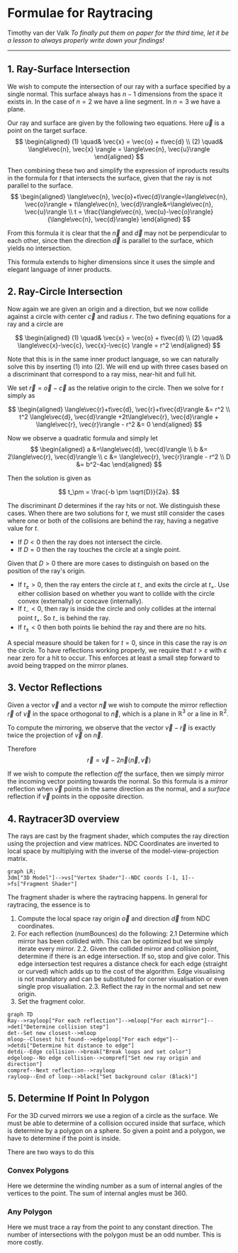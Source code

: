 # Formulae for Raytracing
Timothy van der Valk
*To finally put them on paper for the third time, let it be a lesson to always properly write down your findings!*

---

## 1. Ray-Surface Intersection
We wish to compute the intersection of our ray with a surface specified by a single normal. This surface always has $n-1$ dimensions from the space it exists in. In the case of $n=2$ we have a line segment. In $n=3$ we have a plane.

Our ray and surface are given by the following two equations. Here $\vec{u}$ is a point on the target surface.
$$
\begin{aligned}
(1) \quad& \vec{x} = \vec{o} + t\vec{d} \\
(2) \quad& \langle\vec{n}, \vec{x} \rangle = \langle\vec{n}, \vec{u}\rangle
\end{aligned}
$$

Then combining these two and simplify the expression of inproducts results in the formula for $t$ that intersects the surface, given that the ray is not parallel to the surface.
$$
\begin{aligned}
\langle\vec{n}, \vec{o}+t\vec{d}\rangle=\langle\vec{n}, \vec{o}\rangle + t\langle\vec{n}, \vec{d}\rangle&=\langle\vec{n}, \vec{u}\rangle \\
t = \frac{\langle\vec{n}, \vec{u}-\vec{o}\rangle}{\langle\vec{n}, \vec{d}\rangle}
\end{aligned}
$$

From this formula it is clear that the $\vec{n}$ and $\vec{d}$ may not be perpendicular to each other, since then the direction $\vec{d}$ is parallel to the surface, which yields no intersection.

This formula extends to higher dimensions since it uses the simple and elegant language of inner products.

## 2. Ray-Circle Intersection

Now again we are given an origin and a direction, but we now collide against a circle with center $\vec{c}$ and radius $r$. The two defining equations for a ray and a circle are

$$
\begin{aligned}
(1) \quad& \vec{x} = \vec{o} + t\vec{d} \\
(2) \quad& \langle\vec{x}-\vec{c}, \vec{x}-\vec{c} \rangle = r^2
\end{aligned}
$$

Note that this is in the same inner product language, so we can naturally solve this by inserting $(1)$ into $(2)$. We will end up with three cases based on a discriminant that correspond to a ray miss, near-hit and full hit.

We set $\vec{r} = \vec{o}-\vec{c}$ as the relative origin to the circle. Then we solve for $t$ simply as

$$
\begin{aligned}
\langle\vec{r}+t\vec{d}, \vec{r}+t\vec{d}\rangle &= r^2 \\
t^2 \langle\vec{d}, \vec{d}\rangle +2t\langle\vec{r}, \vec{d}\rangle +  \langle\vec{r}, \vec{r}\rangle - r^2 &= 0
\end{aligned}
$$

Now we observe a quadratic formula and simply let
$$
\begin{aligned}
a &=\langle\vec{d}, \vec{d}\rangle \\ 
b &= 2\langle\vec{r}, \vec{d}\rangle \\
c &= \langle\vec{r}, \vec{r}\rangle - r^2 \\
D &= b^2-4ac
\end{aligned}
$$

Then the solution is given as

$$
t_\pm = \frac{-b \pm \sqrt{D}}{2a}.
$$

The discriminant $D$ determines if the ray hits or not. We distinguish these cases. When there are two solutions for $t$, we must still consider the cases where one or both of the collisions are behind the ray, having a negative value for $t$.

- If $D < 0$ then the ray does not intersect the circle.
- If $D = 0$ then the ray touches the circle at a single point.

Given that $D > 0$ there are more cases to distinguish on based on the position of the ray's origin.
- If $t_\pm > 0$, then the ray enters the circle at $t_-$ and exits the circle at $t_+$. Use either collision based on whether you want to collide with the circle convex (externally) or concave (internally).
- If $t_- < 0$, then ray is inside the circle and only collides at the internal point $t_+$. So $t_-$ is behind the ray.
- If $t_\pm < 0$ then both points lie behind the ray and there are no hits.

A special measure should be taken for $t=0$, since in this case the ray is *on* the circle. To have reflections working properly, we require that $t>\varepsilon$ with $\varepsilon$ near zero for a hit to occur. This enforces at least a small step forward to avoid being trapped on the mirror planes.

## 3. Vector Reflections
Given a vector $\vec{v}$ and a vector $\vec{n}$ we wish to compute the mirror reflection $\vec{r}$ of $\vec{v}$ in the space orthogonal to $\vec{n}$, which is a plane in $\mathbb{R}^3$ or a line in $\mathbb{R}^2$.

To compute the mirroring, we observe that the vector $\vec{v}-\vec{r}$ is exactly twice the projection of $\vec{v}$ on $\vec{n}$.

Therefore
$$
\vec{r} = \vec{v} - 2\vec{n}\langle \vec{n}, \vec{v}\rangle
$$

If we wish to compute the reflection *off* the surface, then we simply mirror the incoming vector pointing towards the normal. So this formula is a *mirror* reflection when $\vec{v}$ points in the same direction as the normal, and a *surface* reflection if $\vec{v}$ points in the opposite direction.

## 4. Raytracer3D overview

The rays are cast by the fragment shader, which computes the ray direction using the projection and view matrices. NDC Coordinates are inverted to local space by multiplying with the inverse of the model-view-projection matrix.

```mermaid
graph LR;
3dm["3D Model"]-->vs["Vertex Shader"]--NDC coords [-1, 1]-->fs["Fragment Shader"]
```

The fragment shader is where the raytracing happens. In general for raytracing, the essence is to

1. Compute the local space ray origin $\vec{o}$ and direction $\vec{d}$ from NDC coordinates.
2. For each reflection (numBounces) do the following:
2.1 Determine which mirror has been collided with. This can be optimized but we simply iterate every mirror.
2.2. Given the collided mirror and collision point, determine if there is an edge intersection. If so, stop and give color. This edge intersection test requires a distance check for each edge (straight or curved) which adds up to the cost of the algorithm. Edge visualising is not mandatory and can be substituted for corner visualisation or even single prop visualiation.
2.3. Reflect the ray in the normal and set new origin.
3. Set the fragment color.

```mermaid
graph TD
Ray-->rayloop["For each reflection"]-->mloop["For each mirror"]-->det["Determine collision step"]
det--Set new closest-->mloop
mloop--Closest hit found-->edgeloop["For each edge"]-->detdi["Determine hit distance to edge"]
detdi--Edge collision-->break["Break loops and set color"]
edgeloop--No edge collision-->compref["Set new ray origin and direction"]
compref--Next reflection-->rayloop
rayloop--End of loop-->black["Set background color (Black)"]
```

## 5. Determine If Point In Polygon

For the 3D curved mirrors we use a region of a circle as the surface. We must be able to determine of a collision occured inside that surface, which is determine by a polygon on a sphere. So given a point and a polygon, we have to determine if the point is inside. 

There are two ways to do this

### Convex Polygons

Here we determine the winding number as a sum of internal angles of the vertices to the point. The sum of internal angles must be 360.

### Any Polygon

Here we must trace a ray from the point to any constant direction. The number of intersections with the polygon must be an odd number. This is more costly.